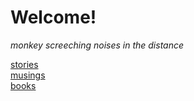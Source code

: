 # Welcome!
*monkey screeching noises in the distance*
  
  
[stories](/stories/_stories.md)  
[musings](/musings/_musings.md)  
[books](/books/_books.md)  
